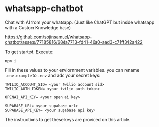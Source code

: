 # whatsapp-chatbot
Chat with AI from your whatsapp. (Just like ChatGPT but inside whatsapp with a Custom Knowledge base)


https://github.com/sojinsamuel/whatsapp-chatbot/assets/77185816/68da7713-fd41-46a0-aad3-c71ff342a422



To get started. Execute:
```bash 
npm i
```
Fill in these values to your enviornment variables. you can rename `.env.example` to `.env` and add your secret keys:
```
TWILIO_ACCOUNT_SID= <your twilio account sid>
TWILIO_AUTH_TOKEN= <your twilio auth token>

OPENAI_API_KEY= <your open ai key>

SUPABASE_URL= <your supabase url>
SUPABASE_API_KEY= <your supabase api key>
```
The instructions to get these keys are provided on this article.
